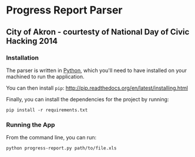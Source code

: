# Progress Report Parser
## City of Akron - courtesty of National Day of Civic Hacking 2014

### Installation

The parser is written in [Python](https://www.python.org/download/), which
you'll need to have installed on your machined to run the application.

You can then install `pip`: http://pip.readthedocs.org/en/latest/installing.html

Finally, you can install the dependencies for the project by running:

    pip install -r requirements.txt


### Running the App

From the command line, you can run:

    python progress-report.py path/to/file.xls
